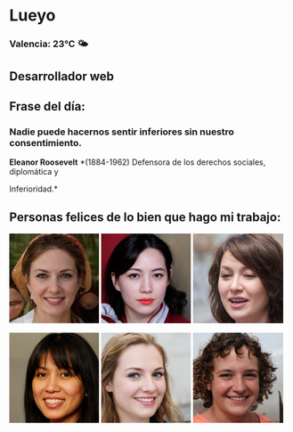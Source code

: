 # Lueyo
### Valencia:  23°C 🌤️
## Desarrollador web
## Frase del día:
<!-- START QUOTE -->
### Nadie puede hacernos sentir inferiores sin nuestro consentimiento.
**Eleanor Roosevelt** *(1884-1962) Defensora de los derechos sociales, diplomática y 


Inferioridad.*
<!-- END QUOTE -->






## Personas felices de lo bien que hago mi trabajo:

<p float="left">
  <img src="src/image_0.png" width="32%" />
  <img src="src/image_1.png" width="32%" /> 
  <img src="src/image_2.png" width="32%" />
</p>
<p float="left">
  <img src="src/image_3.png" width="32%" />
  <img src="src/image_4.png" width="32%" /> 
  <img src="src/image_5.png" width="32%" />
</p>
